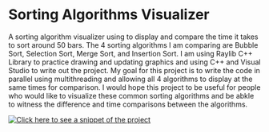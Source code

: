 # Sorting Algorithms Visualizer

A sorting algorithm visualizer using to display and compare the time it takes to sort around 50 bars. The 4 sorting algorithms I am comparing are Bubble Sort, Selection Sort, Merge Sort, and Insertion Sort. I am using Raylib C++ Library to practice drawing and updating graphics and using C++ and Visual Studio to write out the project. My goal for this project is to write the code in parallel using multithreading and allowing all 4 algorithms to display at the same times for comparison. I would hope this project to be useful for people who would like to visualize these common sorting algorithms and be abkle to witness the difference and time comparisons between the algorithms.




<!-- GIF of project -->

[![Click here to see a snippet of the project](https://img.youtube.com/vi/Z09_Jd_PI7Y/0.jpg)](https://www.youtube.com/watch?v=Z09_Jd_PI7Y)
